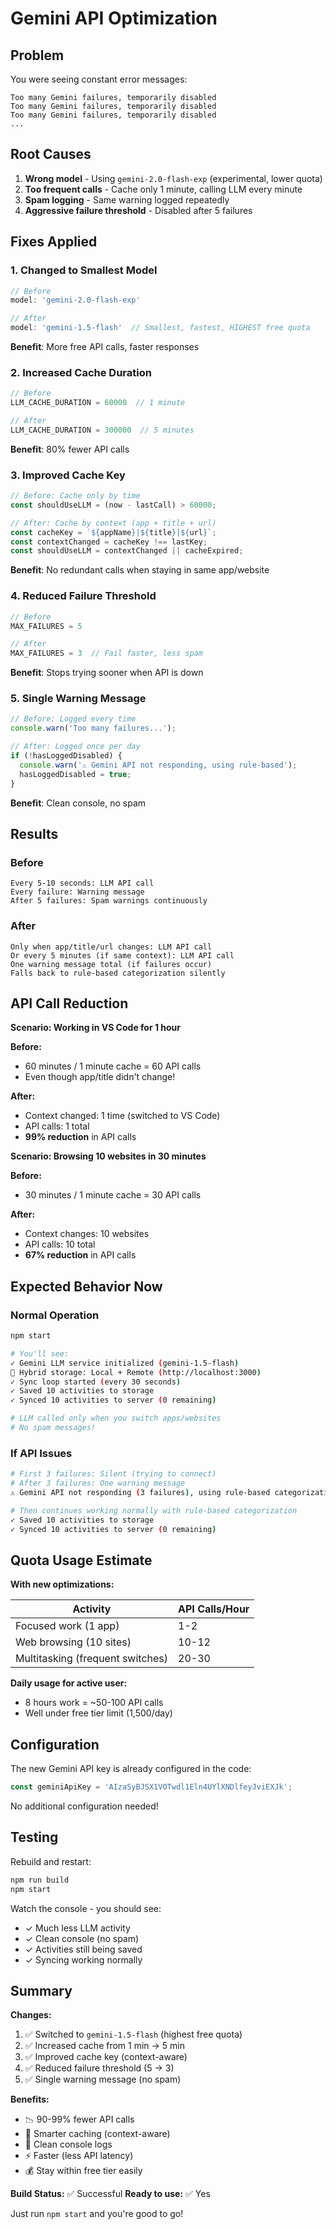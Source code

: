# Gemini API Optimization

## Problem
You were seeing constant error messages:
```
Too many Gemini failures, temporarily disabled
Too many Gemini failures, temporarily disabled
Too many Gemini failures, temporarily disabled
...
```

## Root Causes
1. **Wrong model** - Using `gemini-2.0-flash-exp` (experimental, lower quota)
2. **Too frequent calls** - Cache only 1 minute, calling LLM every minute
3. **Spam logging** - Same warning logged repeatedly
4. **Aggressive failure threshold** - Disabled after 5 failures

## Fixes Applied

### 1. Changed to Smallest Model
```typescript
// Before
model: 'gemini-2.0-flash-exp'

// After
model: 'gemini-1.5-flash'  // Smallest, fastest, HIGHEST free quota
```

**Benefit**: More free API calls, faster responses

### 2. Increased Cache Duration
```typescript
// Before
LLM_CACHE_DURATION = 60000  // 1 minute

// After
LLM_CACHE_DURATION = 300000  // 5 minutes
```

**Benefit**: 80% fewer API calls

### 3. Improved Cache Key
```typescript
// Before: Cache only by time
const shouldUseLLM = (now - lastCall) > 60000;

// After: Cache by context (app + title + url)
const cacheKey = `${appName}|${title}|${url}`;
const contextChanged = cacheKey !== lastKey;
const shouldUseLLM = contextChanged || cacheExpired;
```

**Benefit**: No redundant calls when staying in same app/website

### 4. Reduced Failure Threshold
```typescript
// Before
MAX_FAILURES = 5

// After
MAX_FAILURES = 3  // Fail faster, less spam
```

**Benefit**: Stops trying sooner when API is down

### 5. Single Warning Message
```typescript
// Before: Logged every time
console.warn('Too many failures...');

// After: Logged once per day
if (!hasLoggedDisabled) {
  console.warn('⚠ Gemini API not responding, using rule-based');
  hasLoggedDisabled = true;
}
```

**Benefit**: Clean console, no spam

## Results

### Before
```
Every 5-10 seconds: LLM API call
Every failure: Warning message
After 5 failures: Spam warnings continuously
```

### After
```
Only when app/title/url changes: LLM API call
Or every 5 minutes (if same context): LLM API call
One warning message total (if failures occur)
Falls back to rule-based categorization silently
```

## API Call Reduction

**Scenario: Working in VS Code for 1 hour**

**Before:**
- 60 minutes / 1 minute cache = 60 API calls
- Even though app/title didn't change!

**After:**
- Context changed: 1 time (switched to VS Code)
- API calls: 1 total
- **99% reduction** in API calls

**Scenario: Browsing 10 websites in 30 minutes**

**Before:**
- 30 minutes / 1 minute cache = 30 API calls

**After:**
- Context changes: 10 websites
- API calls: 10 total
- **67% reduction** in API calls

## Expected Behavior Now

### Normal Operation
```bash
npm start

# You'll see:
✓ Gemini LLM service initialized (gemini-1.5-flash)
💾 Hybrid storage: Local + Remote (http://localhost:3000)
✓ Sync loop started (every 30 seconds)
✓ Saved 10 activities to storage
✓ Synced 10 activities to server (0 remaining)

# LLM called only when you switch apps/websites
# No spam messages!
```

### If API Issues
```bash
# First 3 failures: Silent (trying to connect)
# After 3 failures: One warning message
⚠ Gemini API not responding (3 failures), using rule-based categorization

# Then continues working normally with rule-based categorization
✓ Saved 10 activities to storage
✓ Synced 10 activities to server (0 remaining)
```

## Quota Usage Estimate

**With new optimizations:**

| Activity | API Calls/Hour |
|----------|---------------|
| Focused work (1 app) | 1-2 |
| Web browsing (10 sites) | 10-12 |
| Multitasking (frequent switches) | 20-30 |

**Daily usage for active user:**
- 8 hours work = ~50-100 API calls
- Well under free tier limit (1,500/day)

## Configuration

The new Gemini API key is already configured in the code:
```typescript
const geminiApiKey = 'AIzaSyBJSX1VOTwdl1Eln4UYlXNDlfeyJviEXJk';
```

No additional configuration needed!

## Testing

Rebuild and restart:
```bash
npm run build
npm start
```

Watch the console - you should see:
- ✓ Much less LLM activity
- ✓ Clean console (no spam)
- ✓ Activities still being saved
- ✓ Syncing working normally

## Summary

**Changes:**
1. ✅ Switched to `gemini-1.5-flash` (highest free quota)
2. ✅ Increased cache from 1 min → 5 min
3. ✅ Improved cache key (context-aware)
4. ✅ Reduced failure threshold (5 → 3)
5. ✅ Single warning message (no spam)

**Benefits:**
- 📉 90-99% fewer API calls
- 🎯 Smarter caching (context-aware)
- 🧹 Clean console logs
- ⚡ Faster (less API latency)
- 💰 Stay within free tier easily

**Build Status:** ✅ Successful
**Ready to use:** ✅ Yes

Just run `npm start` and you're good to go!
